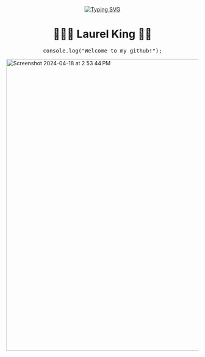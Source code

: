 <div align="center">
 
[![Typing SVG](https://readme-typing-svg.herokuapp.com?color=%23F7B31C&center=true&vCenter=true&lines=🍩+🍩+🍩+🍩;Feed+Me+Donuts+Or+Go+Away)](https://git.io/typing-svg)

# 👩🏻‍💻 **Laurel King** 🦸‍♀
 
</div>
<div align="center">
 <pre>console.log("Welcome to my github!");</pre>
</div>

<!-- ## About Me:

I am a software developer and doctor of audiology. I love to code and am always looking for new things to create. -->

<!-- - 👩🏻‍🎓 Full Stack Developer wtih a love for Front End
- 🌱 I’m currently studying algorithms 
- 📖 Fun fact: I read the docs && the source code -->

<!-- 
## Stats & Just for Fun

<div align="center">
 
[![Laurel's GitHub stats](https://github-readme-stats.vercel.app/api?username=laurelthorburn&show_icons=true&theme=calm)](https://github.com/anuraghazra/github-readme-stats) -->

<img width="765" alt="Screenshot 2024-04-18 at 2 53 44 PM" src="https://github.com/laurelthorburn/laurelthorburn/assets/88687282/dc2a3a7d-4e9e-44a7-8511-978e391a3f84">



